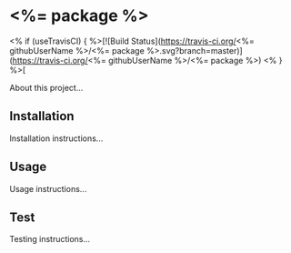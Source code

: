 # <%= package %>

<% if (useTravisCI) { %>[![Build Status](https://travis-ci.org/<%= githubUserName %>/<%= package %>.svg?branch=master)](https://travis-ci.org/<%= githubUserName %>/<%= package %>)
<% } %>[

About this project...

## Installation

Installation instructions...

## Usage

Usage instructions...

## Test

Testing instructions...
